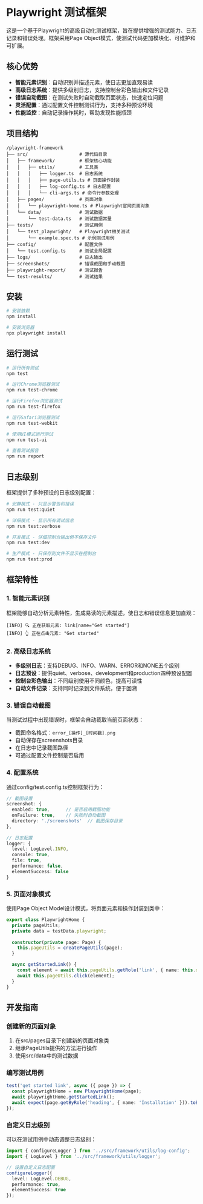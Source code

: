 # Playwright 测试框架

这是一个基于Playwright的高级自动化测试框架，旨在提供增强的测试能力、日志记录和错误处理。框架采用Page Object模式，使测试代码更加模块化、可维护和可扩展。

## 核心优势

- **智能元素识别**：自动识别并描述元素，使日志更加直观易读
- **高级日志系统**：提供多级别日志，支持控制台彩色输出和文件记录
- **错误自动截图**：在测试失败时自动截取页面状态，快速定位问题
- **灵活配置**：通过配置文件控制测试行为，支持多种预设环境
- **性能监控**：自动记录操作耗时，帮助发现性能瓶颈

## 项目结构

```
/playwright-framework
├── src/                   # 源代码目录
│   ├── framework/         # 框架核心功能
│   │   ├── utils/         # 工具类
│   │   │   ├── logger.ts  # 日志系统
│   │   │   ├── page-utils.ts # 页面操作封装
│   │   │   ├── log-config.ts # 日志配置
│   │   │   └── cli-args.ts # 命令行参数处理
│   ├── pages/             # 页面对象
│   │   └── playwright-home.ts # Playwright官网页面对象
│   └── data/              # 测试数据
│       └── test-data.ts   # 测试数据常量
├── tests/                 # 测试用例
│   └── test_playwright/   # Playwright相关测试
│       └── example.spec.ts # 示例测试用例
├── config/                # 配置文件
│   └── test.config.ts     # 测试全局配置
├── logs/                  # 日志输出
├── screenshots/           # 错误截图和手动截图
├── playwright-report/     # 测试报告
└── test-results/          # 测试结果
```

## 安装

```bash
# 安装依赖
npm install

# 安装浏览器
npx playwright install
```

## 运行测试

```bash
# 运行所有测试
npm test

# 运行Chrome浏览器测试
npm run test-chrome

# 运行Firefox浏览器测试
npm run test-firefox

# 运行Safari浏览器测试
npm run test-webkit

# 使用UI模式运行测试
npm run test-ui

# 查看测试报告
npm run report
```

## 日志级别

框架提供了多种预设的日志级别配置：

```bash
# 安静模式 - 只显示警告和错误
npm run test:quiet

# 详细模式 - 显示所有调试信息
npm run test:verbose

# 开发模式 - 详细控制台输出但不保存文件
npm run test:dev

# 生产模式 - 只保存到文件不显示在控制台
npm run test:prod
```

## 框架特性

### 1. 智能元素识别

框架能够自动分析元素特性，生成易读的元素描述，使日志和错误信息更加直观：

```
[INFO] 🔍 正在获取元素: link[name="Get started"]
[INFO] 👆 正在点击元素: "Get started"
```

### 2. 高级日志系统

- **多级别日志**：支持DEBUG、INFO、WARN、ERROR和NONE五个级别
- **日志预设**：提供quiet、verbose、development和production四种预设配置
- **控制台彩色输出**：不同级别使用不同颜色，提高可读性
- **自动文件记录**：支持同时记录到文件系统，便于回溯

### 3. 错误自动截图

当测试过程中出现错误时，框架会自动截取当前页面状态：

- 截图命名格式：`error_[操作]_[时间戳].png`
- 自动保存在screenshots目录
- 在日志中记录截图路径
- 可通过配置文件控制是否启用

### 4. 配置系统

通过config/test.config.ts控制框架行为：

```typescript
// 截图设置
screenshot: {
  enabled: true,      // 是否启用截图功能
  onFailure: true,    // 失败时自动截图
  directory: './screenshots'  // 截图保存目录
},
  
// 日志配置
logger: {
  level: LogLevel.INFO,
  console: true,
  file: true,
  performance: false,
  elementSuccess: false
}
```

### 5. 页面对象模式

使用Page Object Model设计模式，将页面元素和操作封装到类中：

```typescript
export class PlaywrightHome {
  private pageUtils;
  private data = testData.playwright;
  
  constructor(private page: Page) {
    this.pageUtils = createPageUtils(page);
  }

  async getStartedLink() {
    const element = await this.pageUtils.getRole('link', { name: this.data.links.getStarted });
    await this.pageUtils.click(element);
  }
}
```

## 开发指南

### 创建新的页面对象

1. 在src/pages目录下创建新的页面对象类
2. 继承PageUtils提供的方法进行操作
3. 使用src/data中的测试数据

### 编写测试用例

```typescript
test('get started link', async ({ page }) => {
  const playwrightHome = new PlaywrightHome(page);
  await playwrightHome.getStartedLink();
  await expect(page.getByRole('heading', { name: 'Installation' })).toBeVisible();
});
```

### 自定义日志级别

可以在测试用例中动态调整日志级别：

```typescript
import { configureLogger } from '../src/framework/utils/log-config';
import { LogLevel } from '../src/framework/utils/logger';

// 设置自定义日志配置
configureLogger({
  level: LogLevel.DEBUG,
  performance: true,
  elementSuccess: true
});
``` 